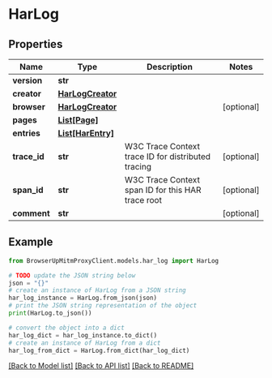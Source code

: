 # HarLog


## Properties

Name | Type | Description | Notes
------------ | ------------- | ------------- | -------------
**version** | **str** |  | 
**creator** | [**HarLogCreator**](HarLogCreator.md) |  | 
**browser** | [**HarLogCreator**](HarLogCreator.md) |  | [optional] 
**pages** | [**List[Page]**](Page.md) |  | 
**entries** | [**List[HarEntry]**](HarEntry.md) |  | 
**trace_id** | **str** | W3C Trace Context trace ID for distributed tracing | [optional] 
**span_id** | **str** | W3C Trace Context span ID for this HAR trace root | [optional] 
**comment** | **str** |  | [optional] 

## Example

```python
from BrowserUpMitmProxyClient.models.har_log import HarLog

# TODO update the JSON string below
json = "{}"
# create an instance of HarLog from a JSON string
har_log_instance = HarLog.from_json(json)
# print the JSON string representation of the object
print(HarLog.to_json())

# convert the object into a dict
har_log_dict = har_log_instance.to_dict()
# create an instance of HarLog from a dict
har_log_from_dict = HarLog.from_dict(har_log_dict)
```
[[Back to Model list]](../README.md#documentation-for-models) [[Back to API list]](../README.md#documentation-for-api-endpoints) [[Back to README]](../README.md)


